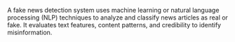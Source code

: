 
A fake news detection system uses machine learning or natural language processing (NLP) techniques to analyze and classify news articles as real or fake. It evaluates text features, content patterns, and credibility to identify misinformation.
